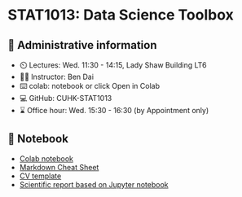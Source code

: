 # STAT1013: Data Science Toolbox

## 📝 Administrative information

- ⏲️ Lectures: Wed. 11:30 - 14:15, Lady Shaw Building LT6
- 👨‍🏫 Instructor: Ben Dai
- ⌨️ colab: notebook or click Open in Colab
- 💻 GitHub: CUHK-STAT1013
- ⌛ Office hour: Wed. 15:30 - 16:30 (by Appointment only)

## 📔 Notebook

- [Colab notebook](https://colab.research.google.com/drive/1tDnkFNZfMThuc2F3o_8g4uDzLDay6aWJ#scrollTo=Dg_Z0VFqGOt4)
- [Markdown Cheat Sheet](https://hackmd.io/@Hd1BjQNDSqmAvgmpMnOSHw/B11BXRF6o)
- [CV template]()
- [Scientific report based on Jupyter notebook]()
